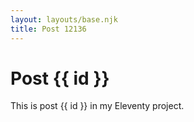 ```yaml
---
layout: layouts/base.njk
title: Post 12136
---
```


# Post {{ id }}

This is post {{ id }} in my Eleventy project.
